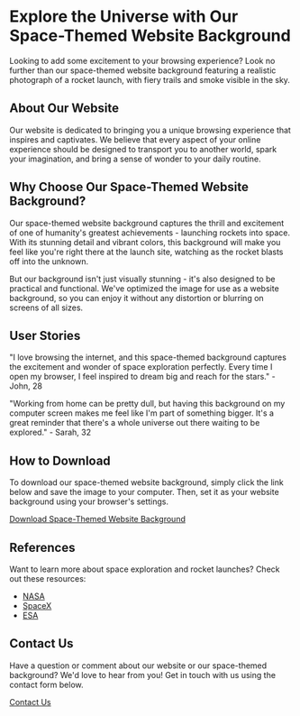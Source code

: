 <!--font:Exo 2-->

# Explore the Universe with Our Space-Themed Website Background

Looking to add some excitement to your browsing experience? Look no further than our space-themed website background featuring a realistic photograph of a rocket launch, with fiery trails and smoke visible in the sky.

## About Our Website

Our website is dedicated to bringing you a unique browsing experience that inspires and captivates. We believe that every aspect of your online experience should be designed to transport you to another world, spark your imagination, and bring a sense of wonder to your daily routine.

## Why Choose Our Space-Themed Website Background?

Our space-themed website background captures the thrill and excitement of one of humanity's greatest achievements - launching rockets into space. With its stunning detail and vibrant colors, this background will make you feel like you're right there at the launch site, watching as the rocket blasts off into the unknown.

But our background isn't just visually stunning - it's also designed to be practical and functional. We've optimized the image for use as a website background, so you can enjoy it without any distortion or blurring on screens of all sizes.

## User Stories

"I love browsing the internet, and this space-themed background captures the excitement and wonder of space exploration perfectly. Every time I open my browser, I feel inspired to dream big and reach for the stars." - John, 28

"Working from home can be pretty dull, but having this background on my computer screen makes me feel like I'm part of something bigger. It's a great reminder that there's a whole universe out there waiting to be explored." - Sarah, 32

## How to Download

To download our space-themed website background, simply click the link below and save the image to your computer. Then, set it as your website background using your browser's settings.

[Download Space-Themed Website Background](#)

## References

Want to learn more about space exploration and rocket launches? Check out these resources:

- [NASA](#)
- [SpaceX](#)
- [ESA](#)

## Contact Us

Have a question or comment about our website or our space-themed background? We'd love to hear from you! Get in touch with us using the contact form below.

[Contact Us](#)

<!--

Write me content for website with wallpaper which alt text is:

"A realistic photograph of a rocket launch, with fiery trails and smoke visible in the sky."

The name/title of the page should not be 1:1 copy of the alt text but rather a real content of the website which is using this wallpaper.

- Use markdown format 
- Start with heading
- Heading should be short and concise
- The content should look like a real website 
- The website should not be about the wallpaper, wallpaper is just a related background
- Heading should be contain work "wallpaper" or "background"
- Include real sections like references, contact, user stories, etc. use things relevant to the page purpose.
- Feel free to use structure like headings, bullets, numbering, blockquotes, paragraphs, horizontal lines, etc.
- You can use formatting like bold or _italic_
- You can include UTF-8 emojis
- Links should be only #hash anchors (and you can refer to the document itself)
- Do not include images


---


# Space Exploration Wallpaper for Your Desktop

Looking to add some excitement to your desktop background? Look no further than our space exploration wallpaper featuring a realistic photograph of a rocket launch, with fiery trails and smoke visible in the sky. 

## About Our Website

Our website is dedicated to bringing you high-quality wallpapers that inspire and captivate. We believe that your desktop background should be more than just a static image - it should transport you to another world, spark your imagination, and bring a sense of wonder to your daily routine.

## Why Choose Our Space Exploration Wallpaper?

Our space exploration wallpaper captures the thrill and excitement of one of humanity's greatest achievements - launching rockets into space. With its stunning detail and vibrant colors, this wallpaper will make you feel like you're right there at the launch site, watching as the rocket blasts off into the unknown.

But our wallpaper isn't just visually stunning - it's also designed to be practical and functional. We've optimized the image for use as a desktop background, so you can enjoy it without any distortion or blurring on screens of all sizes.

## User Stories

"I love space exploration, and this wallpaper captures the excitement and wonder of it perfectly. Every time I look at my desktop, I feel inspired to dream big and reach for the stars." - John, 28

"Working from home can be pretty dull, but having this wallpaper as my background makes me feel like I'm part of something bigger. It's a great reminder that there's a whole universe out there waiting to be explored." - Sarah, 32

## How to Download

To download our space exploration wallpaper, simply click the link below and save the image to your computer. Then, set it as your desktop background using your computer's settings.

[Download Space Exploration Wallpaper](#)

## References

Want to learn more about space exploration and rocket launches? Check out these resources:

- [NASA](#)
- [SpaceX](#)
- [ESA](#)

## Contact Us

Have a question or comment about our website or our space exploration wallpaper? We'd love to hear from you! Get in touch with us using the contact form below.

[Contact Us](#)


---


Heading should not include word "wallpaper". The website should not be about the wallpaper itself, wallpaper is just a related background, rewrite whole content.


---


# Explore the Universe with Our Space-Themed Website Background

Looking to add some excitement to your browsing experience? Look no further than our space-themed website background featuring a realistic photograph of a rocket launch, with fiery trails and smoke visible in the sky.

## About Our Website

Our website is dedicated to bringing you a unique browsing experience that inspires and captivates. We believe that every aspect of your online experience should be designed to transport you to another world, spark your imagination, and bring a sense of wonder to your daily routine.

## Why Choose Our Space-Themed Website Background?

Our space-themed website background captures the thrill and excitement of one of humanity's greatest achievements - launching rockets into space. With its stunning detail and vibrant colors, this background will make you feel like you're right there at the launch site, watching as the rocket blasts off into the unknown.

But our background isn't just visually stunning - it's also designed to be practical and functional. We've optimized the image for use as a website background, so you can enjoy it without any distortion or blurring on screens of all sizes.

## User Stories

"I love browsing the internet, and this space-themed background captures the excitement and wonder of space exploration perfectly. Every time I open my browser, I feel inspired to dream big and reach for the stars." - John, 28

"Working from home can be pretty dull, but having this background on my computer screen makes me feel like I'm part of something bigger. It's a great reminder that there's a whole universe out there waiting to be explored." - Sarah, 32

## How to Download

To download our space-themed website background, simply click the link below and save the image to your computer. Then, set it as your website background using your browser's settings.

[Download Space-Themed Website Background](#)

## References

Want to learn more about space exploration and rocket launches? Check out these resources:

- [NASA](#)
- [SpaceX](#)
- [ESA](#)

## Contact Us

Have a question or comment about our website or our space-themed background? We'd love to hear from you! Get in touch with us using the contact form below.

[Contact Us](#)

-->
